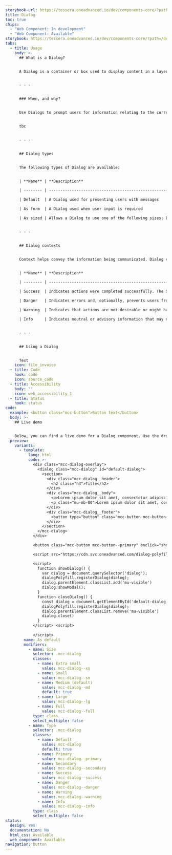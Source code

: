 ```yaml
---
storybook-url: https://tessera.oneadvanced.io/dev/components-core/?path=/docs/html-button--as-default
title: Dialog
toc: true
chips:
  - "Web Component: In development"
  - "Web Component: Available"
storybook: https://tessera.oneadvanced.io/dev/components-core/?path=/docs/custom-elements-dialog--as-default
tabs:
  - title: Usage
    body: >-
      ## What is a Dialog?


      A Dialog is a container or box used to display content in a layer that sits above the main application. They are an interaction between the application and the user.


      - - -


      ### When, and why?


      Use Dialogs to prompt users for information relating to the current task or to display messaging which helps them to make decisions about the current workflow. A Dialog is typically used when a particular action has to be performed and interrupts the user's workflow until its content has been reviewed, interacted with or dismissed.


      tbc


      - - -


      ## Dialog types


      The following types of Dialog are available:


      | **Name** | **Description**                                                                                       | **Behaviour** | **Example** |

      | -------- | ----------------------------------------------------------------------------------------------------- | ------------- | ----------- |

      | Default  | A Dialog used for presenting users with messages                                                      |               |             |

      | As form  | A Dialog used when user input is required                                                             |               |             |

      | As sized | Allows a Dialog to use one of the following sizes; Extra small, Small, Medium, Large, and Full-screen |               |             |


      - - -


      ## Dialog contexts


      Context helps convey the information being communicated. Dialog contexts correspond to a colour to provide a consistent experience for users. For more information, refer to Colours \[link to Colours page].


      | **Name** | **Description**                                                                                                              | **Behaviour**                                                            | **Examples** |

      | -------- | ---------------------------------------------------------------------------------------------------------------------------- | ------------------------------------------------------------------------ | ------------ |

      | Success  | Indicates actions were completed successfully. The Success colour is green                                                   | Does not require user interaction, but persists until the user dismisses |              |

      | Danger   | Indicates errors and, optionally, prevents users from proceeding until the issue has been resolved. The Danger colour is red | Always persists until the user dismisses or resolves the issue           |              |

      | Warning  | Indicates that actions are not desirable or might have unexpected results. The Warning colour is yellow                      | Persists until the user dismisses or continues regardless                |              |

      | Info     | Indicates neutral or advisory information that may not be related to the current action. The info colour is teal             | Does not require user interaction, but persists until user dismisses     |              |


      - - -


      ## Using a Dialog


      Text
    icon: file_invoice
  - title: Code
    hook: code
    icon: source_code
  - title: Accessibility
    body: ""
    icon: web_accessibility_1
  - title: Status
    hook: status
code:
  example: <button class="mcc-button">Button text</button>
  body: >-
    ## Live demo


    Below, you can find a live demo for a Dialog component. Use the drop-down menus and radio buttons to view the different Dialog Types and Variants.
  preview:
    variants:
      - template:
          lang: html
          code: >-
            <div class="mcc-dialog-overlay">
              <dialog class="mcc-dialog" id="default-dialog">
                <section>
                  <div class="mcc-dialog__header">
                    <h2 class="h4">Title</h2>
                  </div>
                  <div class="mcc-dialog__body">
                    <p>Lorem ipsum dolor sit amet, consectetur adipiscing elit, sed do eiusmod tempor incididunt ut labore et dolore magna aliqua. Ut enim ad minim veniam, quis nostrud exercitation ullamco laboris nisi ut aliquip ex ea commodo consequat. </p>
                    <p class="mu-mb-00">Lorem ipsum dolor sit amet, consectetur adipiscing elit, sed do eiusmod tempor incididunt ut labore et dolore magna aliqua. Ut enim ad minim veniam, quis nostrud exercitation ullamco laboris nisi ut aliquip ex ea commodo consequat. </p>
                  </div>
                  <div class="mcc-dialog__footer">
                    <button type="button" class="mcc-button mcc-button--outline" onclick="closeDialog()">Close</button>
                  </div>
                </section>
              </mcc-dialog>
            </div>

            <button class="mcc-button mcc-button--primary" onclick="showDialog()">Show dialog</button>

            <script src="https://cdn.svc.oneadvanced.com/dialog-polyfill/0.5.6/dialog-polyfill.js" type="module"></script>

            <script>
              function showDialog() {
                var dialog = document.querySelector('dialog');
                dialogPolyfill.registerDialog(dialog);
                dialog.parentElement.classList.add('mu-visible')
                dialog.showModal();
              }
              function closeDialog() {
                const dialog = document.getElementById('default-dialog')
                dialogPolyfill.registerDialog(dialog);
                dialog.parentElement.classList.remove('mu-visible')
                dialog.close()
              }
            </script> <script>
              
            </script>
        name: As default
        modifiers:
          - name: Size
            selector: .mcc-dialog
            classes:
              - name: Extra small
                value: mcc-dialog--xs
              - name: Small
                value: mcc-dialog--sm
              - name: Medium (default)
                value: mcc-dialog--md
                default: true
              - name: Large
                value: mcc-dialog--lg
              - name: Full
                value: mcc-dialog--full
            type: class
            select_multiple: false
          - name: Type
            selector: .mcc-dialog
            classes:
              - name: Default
                value: mcc-dialog
                default: true
              - name: Primary
                value: mcc-dialog--primary
              - name: Secondary
                value: mcc-dialog--secondary
              - name: Success
                value: mcc-dialog--success
              - name: Danger
                value: mcc-dialog--danger
              - name: Warning
                value: mcc-dialog--warning
              - name: Info
                value: mcc-dialog--info
            type: class
            select_multiple: false
status:
  design: Yes
  documentation: No
  html_css: Available
  web_component: Available
navigation: button
---
```

